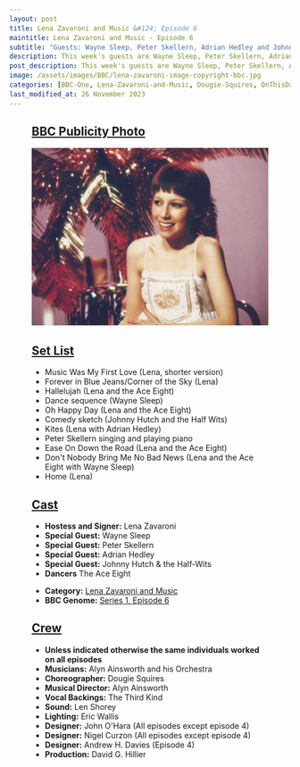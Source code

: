 ```yaml
---
layout: post
title: Lena Zavaroni and Music &#124; Episode 6
maintitle: Lena Zavaroni and Music - Episode 6
subtitle: "Guests: Wayne Sleep, Peter Skellern, Adrian Hedley and Johnny Hutch & the Half-Wits"
description: This week's guests are Wayne Sleep, Peter Skellern, Adrian Hedley and Johnny Hutch & the Half-Wits.
post_description: This week's guests are Wayne Sleep, Peter Skellern, Adrian Hedley and Johnny Hutch & the Half-Wits.
image: /assets/images/BBC/lena-zavaroni-image-copyright-bbc.jpg
categories: [BBC-One, Lena-Zavaroni-and-Music, Dougie-Squires, OnThisDay27June]
last_modified_at: 26 November 2023
---
```


<figure class="fig1">
<div class="CardLayout CardLayout-Height1">
<div class="CardItem"><h2 id="infobox1" class="infobox"><a href="#infobox1">BBC Publicity Photo</a></h2></div>
<div class="CardItem split"><img src="/assets/images/BBC/lena-zavaroni-image-copyright-bbc.jpg" class="full-width" /></div>
</div>
</figure>

<figure class="fig2">
<div class="CardLayout CardLayout-Height1">
<div class="CardItem"><h2 id="infobox2" class="infobox"><a href="#infobox2">Set List</a></h2></div>
<div class="CardItem split">
<ul>
<li>Music Was My First Love (Lena, shorter version)</li>
<li>Forever in Blue Jeans/Corner of the Sky (Lena)</li>
<li>Hallelujah (Lena and the Ace Eight)</li>
<li>Dance sequence (Wayne Sleep)</li>
<li>Oh Happy Day (Lena and the Ace Eight)</li>
<li>Comedy sketch (Johnny Hutch and the Half Wits)</li>
<li>Kites (Lena with Adrian Hedley)</li>
<li>Peter Skellern singing and playing piano</li>
<li>Ease On Down the Road (Lena and the Ace Eight)</li>
<li>Don't Nobody Bring Me No Bad News (Lena and the Ace Eight with Wayne Sleep)</li>
<li>Home (Lena)</li>
</ul>
</div></div>
</figure>

<figure class="fig1">
<div class="CardLayout CardLayout-Height2">
<div class="CardItem"><h2 id="infobox3" class="infobox"><a href="#infobox3">Cast</a></h2></div>
<div class="CardItem split">
<ul>
<li><strong>Hostess and Signer:</strong> Lena Zavaroni</li>
<li><strong>Special Guest:</strong> Wayne Sleep</li>
<li><strong>Special Guest:</strong> Peter Skellern</li>
<li><strong>Special Guest:</strong> Adrian Hedley</li>
<li><strong>Special Guest:</strong> Johnny Hutch & the Half-Wits</li>
<li><strong>Dancers</strong> The Ace Eight</li>
</ul>
<div class="CardLayout CardLayout-Margin">
<div class="CardItem">
<ul>
<li><strong>Category:</strong> <a href="/category/lena-zavaroni-and-music">Lena Zavaroni and Music</a></li>
<li><strong>BBC Genome:</strong> <a href="https://genome.ch.bbc.co.uk/schedules/service_bbc_one_london/1979-06-27#at-19.40">Series 1, Episode 6</a></li>
</ul>
</div></div></div></div>
</figure>

<figure class="fig2">
<div class="CardLayout CardLayout-Height2">
<div class="CardItem"><h2 id="infobox4" class="infobox"><a href="#infobox4">Crew</a></h2></div>
<div class="CardItem split">
<ul>
<li><strong>Unless indicated otherwise the same individuals worked on all episodes</strong></li>
<li><strong>Musicians:</strong> Alyn Ainsworth and his Orchestra</li>
<li><strong>Choreographer:</strong> Dougie Squires</li>
<li><strong>Musical Director:</strong> Alyn Ainsworth</li>
<li><strong>Vocal Backings:</strong> The Third Kind</li>
<li><strong>Sound:</strong> Len Shorey</li>
<li><strong>Lighting:</strong> Eric Wallis</li>
<li><strong>Designer:</strong> John O'Hara (All episodes except episode 4)</li>
<li><strong>Designer:</strong> Nigel Curzon (All episodes except episode 4)</li>
<li><strong>Designer:</strong> Andrew H. Davies (Episode 4)</li>
<li><strong>Production:</strong> David G. Hillier</li>
</ul>
</div></div>
</figure>

<style>
.CardLayout-Margin {margin: auto;}
.CardLayout-Height1 {height:556.5px;}
.CardLayout-Height2 {height:508.5px;}
@media screen and (orientation:portrait) {.CardLayout-Height1, .CardLayout-Height2 {height: unset;}}
</style>

